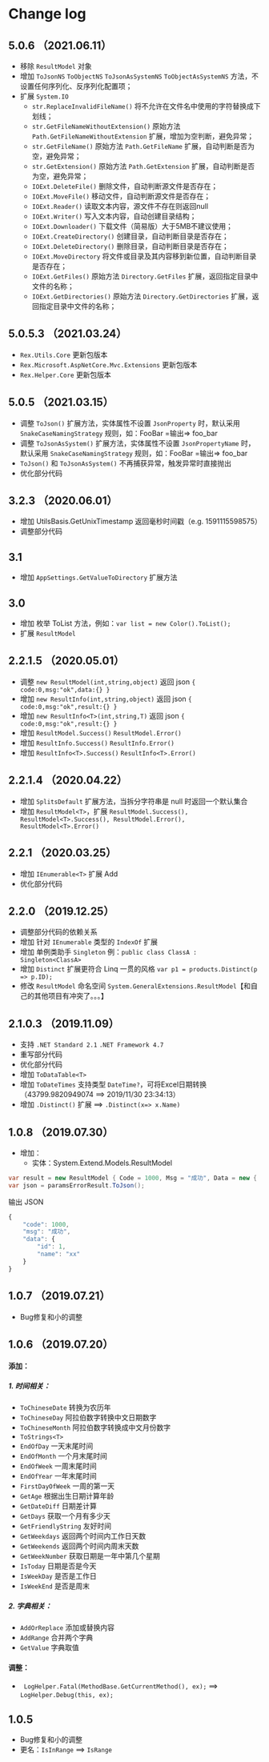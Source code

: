 # Change log


## 5.0.6 （2021.06.11）
- 移除 `ResultModel` 对象
- 增加 `ToJsonNS` `ToObjectNS` `ToJsonAsSystemNS` `ToObjectAsSystemNS` 方法，不设置任何序列化、反序列化配置项；
- 扩展 `System.IO`
  - `str.ReplaceInvalidFileName()` 将不允许在文件名中使用的字符替换成下划线；
  - `str.GetFileNameWithoutExtension()` 原始方法 `Path.GetFileNameWithoutExtension` 扩展，增加为空判断，避免异常；
  - `str.GetFileName()` 原始方法 `Path.GetFileName` 扩展，自动判断是否为空，避免异常；
  - `str.GetExtension()`  原始方法 `Path.GetExtension` 扩展，自动判断是否为空，避免异常；
  - `IOExt.DeleteFile()` 删除文件，自动判断源文件是否存在；
  - `IOExt.MoveFile()` 移动文件，自动判断源文件是否存在；
  - `IOExt.Reader()` 读取文本内容，源文件不存在则返回null
  - `IOExt.Writer()` 写入文本内容，自动创建目录结构；
  - `IOExt.Downloader()` 下载文件（简易版）大于5MB不建议使用；
  - `IOExt.CreateDirectory()` 创建目录，自动判断目录是否存在；
  - `IOExt.DeleteDirectory()` 删除目录，自动判断目录是否存在；
  - `IOExt.MoveDirectory` 将文件或目录及其内容移到新位置，自动判断目录是否存在；
  - `IOExt.GetFiles()` 原始方法 `Directory.GetFiles` 扩展，返回指定目录中文件的名称；
  - `IOExt.GetDirectories()` 原始方法 `Directory.GetDirectories` 扩展，返回指定目录中文件的名称；


## 5.0.5.3 （2021.03.24）
- `Rex.Utils.Core` 更新包版本
- `Rex.Microsoft.AspNetCore.Mvc.Extensions` 更新包版本
- `Rex.Helper.Core` 更新包版本


## 5.0.5 （2021.03.15）
- 调整 `ToJson()` 扩展方法，实体属性不设置 `JsonProperty` 时，默认采用 `SnakeCaseNamingStrategy` 规则，如：FooBar =输出=> foo_bar
- 调整 `ToJsonAsSystem()` 扩展方法，实体属性不设置 `JsonPropertyName` 时，默认采用 `SnakeCaseNamingStrategy` 规则，如：FooBar =输出=> foo_bar
- `ToJson()` 和 `ToJsonAsSystem()` 不再捕获异常，触发异常时直接抛出
- 优化部分代码


## 3.2.3 （2020.06.01）
- 增加 UtilsBasis.GetUnixTimestamp 返回毫秒时间戳（e.g. 1591115598575）
- 调整部分代码

## 3.1
- 增加 `AppSettings.GetValueToDirectory` 扩展方法


## 3.0
- 增加 枚举 ToList 方法，例如：`var list = new Color().ToList();`
- 扩展 `ResultModel`


## 2.2.1.5 （2020.05.01）
- 调整 `new ResultModel(int,string,object)` 返回 json `{ code:0,msg:"ok",data:{} }`
- 增加 `new ResultInfo(int,string,object)` 返回 json `{ code:0,msg:"ok",result:{} }`
- 增加 `new ResultInfo<T>(int,string,T)` 返回 json `{ code:0,msg:"ok",result:{} }`
- 增加 `ResultModel.Success()` `ResultModel.Error()`
- 增加 `ResultInfo.Success()` `ResultInfo.Error()`
- 增加 `ResultInfo<T>.Success()` `ResultInfo<T>.Error()`


## 2.2.1.4 （2020.04.22）
- 增加 `SplitsDefault` 扩展方法，当拆分字符串是 null 时返回一个默认集合
- 增加 `ResultModel<T>`，扩展 `ResultModel.Success(), ResultModel<T>.Success(), ResultModel.Error(), ResultModel<T>.Error()`


## 2.2.1 （2020.03.25）
- 增加 `IEnumerable<T>` 扩展 Add
- 优化部分代码


## 2.2.0 （2019.12.25）
- 调整部分代码的依赖关系
- 增加 针对 `IEnumerable` 类型的 `IndexOf` 扩展
- 增加 单例类助手 `Singleton` 例：`public class ClassA : Singleton<ClassA>`
- 增加 `Distinct` 扩展更符合 Linq 一贯的风格 `var p1 = products.Distinct(p => p.ID);`
- 修改 `ResultModel` 命名空间 `System.GeneralExtensions.ResultModel`【和自己的其他项目有冲突了。。。】


## 2.1.0.3 （2019.11.09）
- 支持 `.NET Standard 2.1` `.NET Framework 4.7`
- 重写部分代码
- 优化部分代码
- 增加 `ToDataTable<T>`
- 增加 `ToDateTimes` 支持类型 `DateTime?`，可将Excel日期转换（43799.9820949074 ==> 2019/11/30 23:34:13）
- 增加 `.Distinct()` 扩展 ==> `.Distinct(x=> x.Name)`


## 1.0.8 （2019.07.30）
- 增加：
    - 实体：System.Extend.Models.ResultModel

```csharp
var result = new ResultModel { Code = 1000, Msg = "成功", Data = new { id = 1, name = "xx" } };
var json = paramsErrorResult.ToJson();
```

输出 JSON

```javascript
{
    "code": 1000,
    "msg": "成功",
    "data": {
        "id": 1,
        "name": "xx"
    }
}
```



## 1.0.7 （2019.07.21）
- Bug修复和小的调整



## 1.0.6 （2019.07.20）
#### 添加：
##### 1. 时间相关：
- `ToChineseDate` 转换为农历年
- `ToChineseDay` 阿拉伯数字转换中文日期数字
- `ToChineseMonth` 阿拉伯数字转换成中文月份数字
- `ToStrings<T>`
- `EndOfDay`  一天末尾时间
- `EndOfMonth`  一个月末尾时间
- `EndOfWeek`  一周末尾时间
- `EndOfYear` 一年末尾时间
- `FirstDayOfWeek` 一周的第一天
- `GetAge` 根据出生日期计算年龄
- `GetDateDiff` 日期差计算
- `GetDays` 获取一个月有多少天
- `GetFriendlyString` 友好时间
- `GetWeekdays` 返回两个时间内工作日天数
- `GetWeekends` 返回两个时间内周末天数
- `GetWeekNumber` 获取日期是一年中第几个星期
- `IsToday` 日期是否是今天
- `IsWeekDay` 是否是工作日
- `IsWeekEnd` 是否是周末

##### 2. 字典相关：
- `AddOrReplace` 添加或替换内容
- `AddRange` 合并两个字典
- `GetValue` 字典取值

#### 调整：
- ` LogHelper.Fatal(MethodBase.GetCurrentMethod(), ex);` ==> `LogHelper.Debug(this, ex);`



## 1.0.5
- Bug修复和小的调整
- 更名：`IsInRange` ==> `IsRange`
